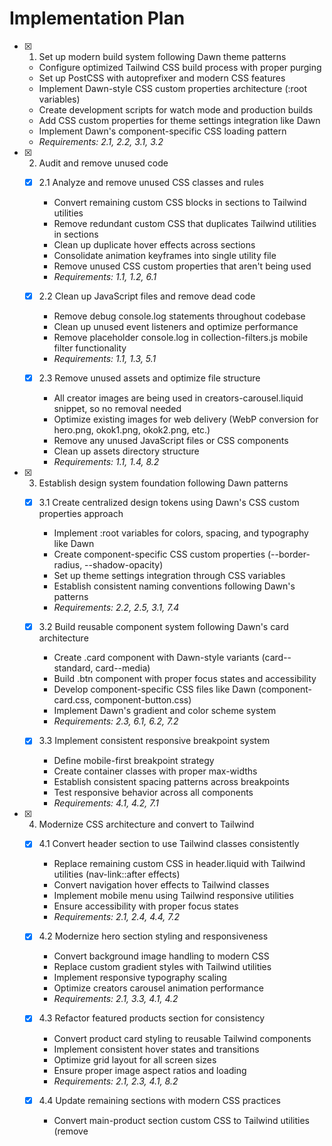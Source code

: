 # Implementation Plan

- [x] 1. Set up modern build system following Dawn theme patterns

  - Configure optimized Tailwind CSS build process with proper purging
  - Set up PostCSS with autoprefixer and modern CSS features
  - Implement Dawn-style CSS custom properties architecture (:root variables)
  - Create development scripts for watch mode and production builds
  - Add CSS custom properties for theme settings integration like Dawn
  - Implement Dawn's component-specific CSS loading pattern
  - _Requirements: 2.1, 2.2, 3.1, 3.2_

- [x] 2. Audit and remove unused code

  - [x] 2.1 Analyze and remove unused CSS classes and rules

    - Convert remaining custom CSS blocks in sections to Tailwind utilities
    - Remove redundant custom CSS that duplicates Tailwind utilities in sections
    - Clean up duplicate hover effects across sections
    - Consolidate animation keyframes into single utility file
    - Remove unused CSS custom properties that aren't being used
    - _Requirements: 1.1, 1.2, 6.1_

  - [x] 2.2 Clean up JavaScript files and remove dead code

    - Remove debug console.log statements throughout codebase
    - Clean up unused event listeners and optimize performance
    - Remove placeholder console.log in collection-filters.js mobile filter functionality
    - _Requirements: 1.1, 1.3, 5.1_

  - [x] 2.3 Remove unused assets and optimize file structure
    - All creator images are being used in creators-carousel.liquid snippet, so no removal needed
    - Optimize existing images for web delivery (WebP conversion for hero.png, okok1.png, okok2.png, etc.)
    - Remove any unused JavaScript files or CSS components
    - Clean up assets directory structure
    - _Requirements: 1.1, 1.4, 8.2_

- [x] 3. Establish design system foundation following Dawn patterns

  - [x] 3.1 Create centralized design tokens using Dawn's CSS custom properties approach

    - Implement :root variables for colors, spacing, and typography like Dawn
    - Create component-specific CSS custom properties (--border-radius, --shadow-opacity)
    - Set up theme settings integration through CSS variables
    - Establish consistent naming conventions following Dawn's patterns
    - _Requirements: 2.2, 2.5, 3.1, 7.4_

  - [x] 3.2 Build reusable component system following Dawn's card architecture

    - Create .card component with Dawn-style variants (card--standard, card--media)
    - Build .btn component with proper focus states and accessibility
    - Develop component-specific CSS files like Dawn (component-card.css, component-button.css)
    - Implement Dawn's gradient and color scheme system
    - _Requirements: 2.3, 6.1, 6.2, 7.2_

  - [x] 3.3 Implement consistent responsive breakpoint system
    - Define mobile-first breakpoint strategy
    - Create container classes with proper max-widths
    - Establish consistent spacing patterns across breakpoints
    - Test responsive behavior across all components
    - _Requirements: 4.1, 4.2, 7.1_

- [x] 4. Modernize CSS architecture and convert to Tailwind

  - [x] 4.1 Convert header section to use Tailwind classes consistently

    - Replace remaining custom CSS in header.liquid with Tailwind utilities (nav-link::after effects)
    - Convert navigation hover effects to Tailwind classes
    - Implement mobile menu using Tailwind responsive utilities
    - Ensure accessibility with proper focus states
    - _Requirements: 2.1, 2.4, 4.4, 7.2_

  - [x] 4.2 Modernize hero section styling and responsiveness

    - Convert background image handling to modern CSS
    - Replace custom gradient styles with Tailwind utilities
    - Implement responsive typography scaling
    - Optimize creators carousel animation performance
    - _Requirements: 2.1, 3.3, 4.1, 4.2_

  - [x] 4.3 Refactor featured products section for consistency

    - Convert product card styling to reusable Tailwind components
    - Implement consistent hover states and transitions
    - Optimize grid layout for all screen sizes
    - Ensure proper image aspect ratios and loading
    - _Requirements: 2.1, 2.3, 4.1, 8.2_

  - [x] 4.4 Update remaining sections with modern CSS practices

    - Convert main-product section custom CSS to Tailwind utilities (remove <style> block with dynamic padding)
    - Convert creators-carousel custom CSS animations to Tailwind utilities (move inline styles to component CSS)
    - Modernize customer reviews section styling
    - Ensure accessibility compliance for all section links
    - _Requirements: 2.1, 4.1, 4.4, 7.2_

  - [x] 4.5 Create comprehensive product page template
    - Design and implement a complete product page template following Dawn's product page patterns
    - Include product image gallery with zoom functionality and proper accessibility
    - Implement product variant selection with proper form validation
    - Add quantity selector with proper input validation and accessibility
    - Create add-to-cart functionality with loading states and error handling
    - Include product description with rich text formatting support
    - Add product reviews section with proper schema markup
    - Implement related products section using existing card-product snippet
    - Ensure mobile-first responsive design with proper touch interactions
    - Add proper SEO meta tags and structured data markup
    - Include breadcrumb navigation for better user experience
    - Implement product sharing functionality with social media integration
    - _Requirements: 2.1, 2.3, 4.1, 4.2, 5.2, 6.1, 7.1, 7.2_

- [x] 5. Refactor JavaScript following Dawn's modern patterns

  - [x] 5.1 Enhance utility function patterns and modular architecture

    - Create utility functions like Dawn's getFocusableElements and HTMLUpdateUtility
    - Improve existing cart functionality to follow Dawn's component pattern more closely
    - Enhance search functionality using Dawn's class-based approach
    - Implement Dawn's SectionId utility for section management
    - _Requirements: 5.1, 5.2, 5.4, 7.1_

  - [x] 5.2 Adopt Dawn's modern JavaScript patterns and Web Components

    - Convert existing components to extend HTMLElement like Dawn's DetailsModal
    - Implement proper custom element registration with customElements.define
    - Add Dawn-style focus management with trapFocus utilities
    - Enhance existing event handling with more robust addEventListener patterns
    - _Requirements: 5.1, 5.2, 5.5, 7.5_

  - [x] 5.3 Create Web Components following Dawn's architecture

    - Convert existing HeaderDrawer functionality to proper Web Component
    - Create SearchModal component with proper focus trapping
    - Develop CartNotification component with Dawn's patterns
    - Implement ProductForm component with proper validation
    - _Requirements: 5.2, 5.4, 6.2, 7.1_

  - [x] 5.4 Optimize performance and implement lazy loading
    - Enhance existing intersection observer implementation for animations
    - Add lazy loading for images and non-critical scripts
    - Optimize event listeners and debounce user inputs
    - Implement service worker for asset caching
    - _Requirements: 8.1, 8.2, 8.3, 8.4_

- [x] 6. Eliminate code duplication following Dawn's snippet architecture

  - [x] 6.1 Create reusable Liquid snippets following Dawn's card-product pattern

    - Extract product card markup into reusable snippet with comprehensive parameters
    - Create button snippet with variant support and accessibility features
    - Build icon snippet system for consistent SVG usage with proper alt text
    - Develop form field snippets with Dawn-style validation and styling
    - Implement Dawn's conditional CSS loading pattern for snippets
    - _Requirements: 6.3, 6.4, 7.4_

  - [x] 6.2 Consolidate repeated JavaScript functionality

    - Create utility functions for DOM manipulation
    - Build event handling utilities for common patterns
    - Develop API interaction utilities for Shopify endpoints
    - Create validation utilities for forms and inputs
    - _Requirements: 6.2, 6.4, 5.3_

  - [x] 6.3 Centralize theme configuration and constants
    - Create theme.config.js for centralized settings and configuration constants
    - Define API endpoints and Shopify configuration in constants file
    - Centralize animation timings, easing functions, and breakpoint values
    - Create theme constants for consistent usage across JavaScript modules
    - _Requirements: 6.4, 7.4, 7.5_

- [x] 7. Implement comprehensive accessibility improvements

  - [x] 7.1 Add proper ARIA labels and semantic HTML structure

    - Audit all interactive elements for proper ARIA attributes
    - Ensure proper heading hierarchy throughout templates
    - Add skip navigation links for keyboard users
    - Implement proper form labeling and error messaging
    - _Requirements: 4.4, 4.5, 3.4_

  - [x] 7.2 Implement keyboard navigation and focus management

    - Ensure all interactive elements are keyboard accessible
    - Create visible focus indicators with proper contrast
    - Implement focus trapping for modal dialogs
    - Add keyboard shortcuts for common actions
    - _Requirements: 4.4, 4.5, 3.4_

  - [x] 7.3 Optimize for screen readers and assistive technology
    - Add proper alternative text for all images
    - Implement live regions for dynamic content updates
    - Ensure proper reading order for screen readers
    - Test with actual screen reader software
    - _Requirements: 4.5, 3.4, 7.5_

- [x] 8. Optimize performance and implement modern loading strategies

  - [x] 8.1 Implement critical CSS and optimize loading performance

    - Enhance existing critical CSS optimizer implementation
    - Implement CSS loading optimization with preload hints
    - Optimize font loading with font-display: swap
    - Minimize CSS bundle size through purging and compression
    - _Requirements: 8.1, 8.4, 3.3_

  - [x] 8.2 Optimize images and implement modern formats

    - Convert images to WebP format with fallbacks (build on existing image optimizer implementation)
    - Implement responsive images with srcset attributes
    - Enhance existing lazy loading for below-the-fold images
    - Optimize image compression and sizing
    - _Requirements: 8.2, 8.4, 4.1_

  - [x] 8.3 Implement JavaScript performance optimizations

    - Add code splitting for non-critical JavaScript
    - Implement module bundling and tree shaking
    - Optimize event listeners and reduce memory leaks
    - Enhance existing performance monitoring and Core Web Vitals tracking
    - Create missing theme-editor.js file (referenced in main-product.liquid but doesn't exist)
    - _Requirements: 8.1, 8.3, 8.4_

  - [x] 8.4 Clean up remaining inline styles and convert to Tailwind utilities

    - Convert hero.liquid background-image inline style to CSS custom property or Tailwind utility
    - Convert featured-products.liquid and why-choose-us.liquid background-image inline styles
    - Convert card-product.liquid inline color styles (!important declarations) to proper Tailwind classes
    - Clean up page.guarantee.liquid floating icon inline styles (transform properties)
    - Remove debug-collections.liquid inline styles (red color style)
    - Convert supported-games.liquid inline background-color to Tailwind class
    - Convert faq.liquid inline background pattern to CSS custom property
    - _Requirements: 2.1, 2.4, 7.2_

  - [x] 8.5 Convert remaining custom CSS blocks to component-based architecture
    - Move cart-notification.liquid inline display:none to proper CSS class
    - Create component-specific CSS files for any remaining snippets with inline styles
    - Consolidate similar styling patterns across snippets into shared component classes
    - Ensure all custom CSS follows Dawn's component naming conventions
    - _Requirements: 2.1, 3.1, 7.2_

- [ ] 9. Comprehensive testing and quality assurance

  - [x] 9.1 Cross-browser and device testing

    - Test functionality across major browsers (Chrome, Firefox, Safari, Edge)
    - Verify responsive design on various device sizes
    - Test touch interactions on mobile devices
    - Validate performance across different network conditions
    - _Requirements: 4.1, 4.2, 4.3, 8.4_

  - [x] 9.2 Accessibility compliance testing

    - Run automated accessibility tests using axe-core
    - Perform manual keyboard navigation testing
    - Test with screen reader software (NVDA, JAWS, VoiceOver)
    - Validate color contrast ratios meet WCAG AA standards
    - _Requirements: 4.4, 4.5, 3.4_

  - [ ] 9.3 Performance benchmarking and optimization
    - Create performance-monitor.js file to track Core Web Vitals (LCP, FID, CLS)
    - Run Lighthouse audits and address performance issues
    - Test loading performance on slow network connections
    - Validate bundle sizes and loading times
    - Implement performance monitoring for Core Web Vitals
    - Create performance budget and enforce it in build process
    - _Requirements: 8.1, 8.3, 8.4, 8.5_

- [ ] 10. Documentation and final cleanup

  - [x] 10.1 Create comprehensive code documentation with LiquidDoc

    - Add LiquidDoc documentation to all reusable snippets following Shopify best practices
    - Document all utility functions and their usage with JSDoc comments
    - Create component documentation with @param, @example, and @description tags
    - Document theme customization options and settings
    - Write developer guide for future maintenance
    - _Requirements: 7.5, 5.5_

  - [ ] 10.2 Final code review and cleanup

    - Review all code for consistency and best practices
    - Remove any remaining console.log statements and debug code
    - Validate all file naming conventions are consistent
    - Ensure proper code formatting and linting
    - _Requirements: 7.1, 7.2, 7.4_

  - [ ] 10.3 Create deployment and rollback procedures
    - Document deployment process and requirements
    - Create rollback procedures in case of issues
    - Set up monitoring and alerting for production issues
    - Create checklist for future theme updates
    - _Requirements: 7.5, 8.4_
    
- [ ] 11. Migrate pages from old Next.js site to Shopify theme

  - [x] 11.1 Convert guarantee page from old-site to Shopify Liquid template
    - Analyze the existing Next.js guarantee page structure and components
    - Convert React components to Liquid templates following Dawn patterns
    - Implement proper asset handling for images (ICON1-6.png, controller.png)
    - Fix existing issues with missing assets in the current guarantee page
    - Ensure responsive design and accessibility are maintained
    - Apply consistent Tailwind utility classes following the new conventions
    - Test the page across different devices and screen sizes
    - _Requirements: 2.1, 2.3, 4.1, 4.2, 6.3, 7.2, 7.4_
